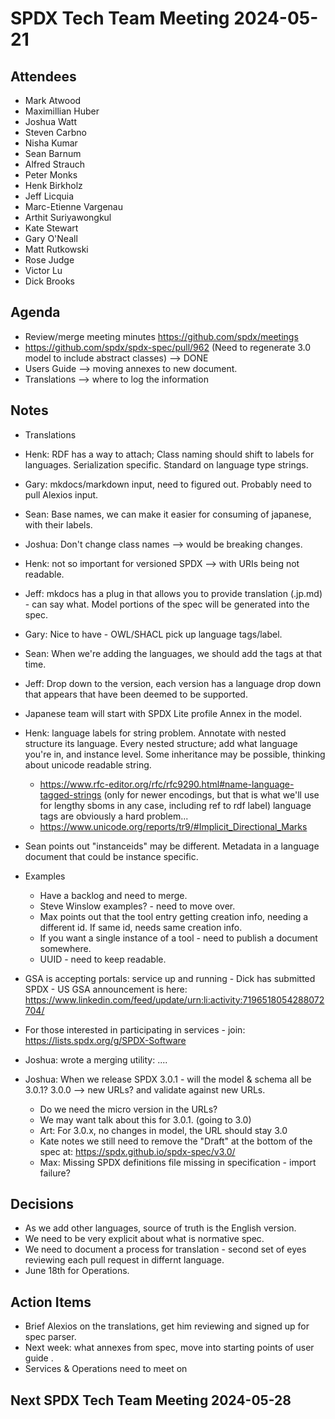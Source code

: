 # SPDX Tech Team Meeting 2024-05-21

## Attendees
- Mark Atwood
- Maximillian Huber
- Joshua Watt
- Steven Carbno
- Nisha Kumar
- Sean Barnum
- Alfred Strauch
- Peter Monks
- Henk Birkholz
- Jeff Licquia
- Marc-Etienne Vargenau
- Arthit Suriyawongkul
- Kate Stewart
- Gary O'Neall
- Matt Rutkowski
- Rose Judge
- Victor Lu
- Dick Brooks

## Agenda

- Review/merge meeting minutes https://github.com/spdx/meetings
- https://github.com/spdx/spdx-spec/pull/962 (Need to regenerate 3.0 model to include abstract classes) --> DONE
- Users Guide --> moving annexes to new document.
- Translations --> where to log the information

## Notes

- Translations
- Henk:  RDF has a way to attach;  Class naming should shift to labels for languages.   Serialization specific.   Standard on language type strings.
- Gary:  mkdocs/markdown input, need to figured out.   Probably need to pull Alexios input.
- Sean:  Base names,  we can make it easier for consuming of japanese, with their labels.
- Joshua:  Don't change class names --> would be breaking changes.
- Henk: not so important for versioned SPDX --> with URIs being not readable.
- Jeff:  mkdocs has a plug in that allows you to provide translation  (.jp.md) - can say what.   Model portions of the spec will be generated into the spec.
- Gary:  Nice to have - OWL/SHACL pick up language tags/label.
- Sean:  When we're adding the languages, we should add the tags at that time.
- Jeff:  Drop down to the version,  each version has a language drop down that appears that have been deemed to be supported.
- Japanese team will start with SPDX Lite profile Annex in the model.
- Henk:  language labels for string problem.   Annotate with nested structure its language.   Every nested structure;  add what language you're in, and instance level.    Some inheritance may be possible,  thinking about unicode readable string.   
  - https://www.rfc-editor.org/rfc/rfc9290.html#name-language-tagged-strings (only for newer encodings, but that is what we'll use for lengthy sboms in any case, including ref to rdf label)
language tags are obviously a hard problem... 
  - https://www.unicode.org/reports/tr9/#Implicit_Directional_Marks
- Sean points out "instanceids" may be different.   Metadata in a language document that could be instance specific.

- Examples
   - Have a backlog and need to merge.
   - Steve Winslow examples? - need to move over.
   - Max points out that the tool entry getting creation info, needing a different id. If same id, needs same creation info.
   - If you want a single instance of a tool - need to publish a document somewhere.
   - UUID - need to keep readable.

- GSA is accepting portals: service up and running - Dick has submitted SPDX - US GSA announcement is here: https://www.linkedin.com/feed/update/urn:li:activity:7196518054288072704/ 

- For those interested in participating in services - join:  https://lists.spdx.org/g/SPDX-Software
- Joshua:  wrote a merging utility:  ....
- Joshua:  When we release SPDX 3.0.1 - will the model & schema all be 3.0.1?    3.0.0 --> new URLs?  and validate against new URLs.   
  - Do we need the micro version in the URLs? 
  - We may want talk about this for 3.0.1. (going to 3.0)
  - Art: For 3.0.x, no changes in model, the URL should stay 3.0 
  - Kate notes we still need to remove the "Draft" at the bottom of the spec at: https://spdx.github.io/spdx-spec/v3.0/
  - Max: Missing SPDX definitions file missing in specification - import failure? 

## Decisions
- As we add other languages,  source of truth is the English version.
- We need to be very explicit about what is normative spec.
- We need to document a process for translation - second set of eyes reviewing each pull request in differnt language. 
- June 18th for Operations.

## Action Items

- Brief Alexios on the translations, get him reviewing and signed up for spec parser.
- Next week:  what annexes from spec, move into starting points of user guide .
- Services & Operations need to meet on 

## Next SPDX Tech Team Meeting 2024-05-28
